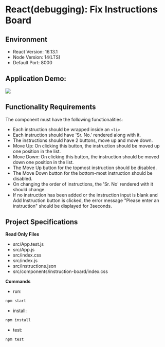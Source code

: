 # React(debugging): Fix Instructions Board

## Environment 

- React Version: 16.13.1
- Node Version: 14(LTS)
- Default Port: 8000

## Application Demo:

![](https://hrcdn.net/s3_pub/istreet-assets/rQaOppD3lkEsCDQlFdn1Tg/ezgif.com-gif-maker%20(1).gif)

## Functionality Requirements

The component must have the following functionalities:

 - Each instruction should be wrapped inside an `<li>`
 - Each instruction should have 'Sr. No.' rendered along with it.
 - The instructions should have 2 buttons, move up and move down.
 - Move Up: On clicking this button, the instruction should be moved up one position in the list.
 - Move Down: On clicking this button, the instruction should be moved down one position in the list.
 - The Move Up button for the topmost instruction should be disabled.
 - The Move Down button for the bottom-most instruction should be disabled.
 - On changing the order of instructions, the 'Sr. No' rendered with it should change.
 - If no instruction has been added or the instruction input is blank and Add Instruction button is clicked, the error message "Please enter an instruction" should be displayed for 3seconds.


## Project Specifications

**Read Only Files**
- src/App.test.js
- src/App.js
- src/index.css
- src/index.js
- src/instructions.json
- src/components/instruction-board/index.css

**Commands**
- run: 
```bash
npm start
```
- install: 
```bash
npm install
```
- test: 
```bash
npm test
```
